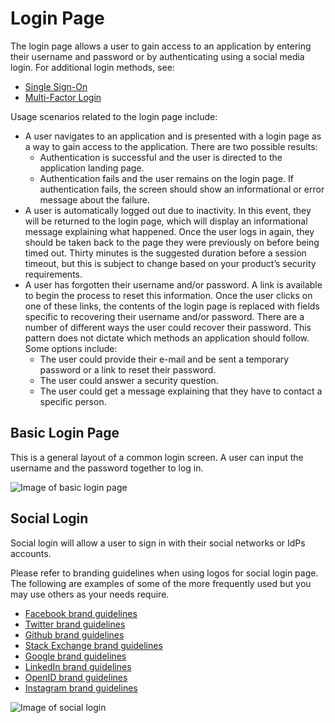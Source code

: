 # Login Page

The login page allows a user to gain access to an application by entering their username and password or by authenticating using a social media login. For additional login methods, see:
- [Single Sign-On](https://www.patternfly.org/pattern-library/application-framework/single-sign-on/#)
- [Multi-Factor Login](https://www.patternfly.org/pattern-library/application-framework/multi-factor-login/#)

Usage scenarios related to the login page include:

* A user navigates to an application and is presented with a login page as a way to gain access to the application. There are two possible results:
  * Authentication is successful and the user is directed to the application landing page.
  * Authentication fails and the user remains on the login page. If authentication fails, the screen should show an informational or error message about the failure.
* A user is automatically logged out due to inactivity. In this event, they will be returned to the login page, which will display an informational message explaining what happened. Once the user logs in again, they should be taken back to the page they were previously on before being timed out. Thirty minutes is the suggested duration before a session timeout, but this is subject to change based on your product’s security requirements.
* A user has forgotten their username and/or password. A link is available to begin the process to reset this information. Once the user clicks on one of these links, the contents of the login page is replaced with fields specific to recovering their username and/or password. There are a number of different ways the user could recover their password. This pattern does not dictate which methods an application should follow. Some options include:
  * The user could provide their e-mail and be sent a temporary password or a link to reset their password.
  * The user could answer a security question.
  * The user could get a message explaining that they have to contact a specific person.

## Basic Login Page
This is a general layout of a common login screen. A user can input the username and the password together to log in.

![Image of basic login page](./img/basic-login-screen.png)

## Social Login
Social login will allow a user to sign in with their social networks or IdPs accounts.


Please refer to branding guidelines when using logos for social login page. The following are examples of some of the more frequently used but you may use others as your needs require.

- [Facebook brand guidelines](https://en.facebookbrand.com/guidelines/brand)
- [Twitter brand guidelines](https://about.twitter.com/en_us/company/brand-resources.html)
- [Github brand guidelines](https://github.com/logos)
- [Stack Exchange brand guidelines](https://stackexchange.com/legal/trademark-guidance)
- [Google brand guidelines](https://developers.google.com/identity/branding-guidelines)
- [LinkedIn brand guidelines](https://brand.linkedin.com)
- [OpenID brand guidelines](http://openid.net/add-openid/logos/)
- [Instagram brand guidelines](https://en.instagram-brand.com)


![Image of social login](./img/social-account.png)
